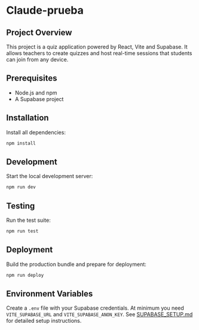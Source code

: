 # Claude-prueba

## Project Overview
This project is a quiz application powered by React, Vite and Supabase. It allows teachers to create quizzes and host real-time sessions that students can join from any device.

## Prerequisites
- Node.js and npm
- A Supabase project

## Installation
Install all dependencies:

```bash
npm install
```

## Development
Start the local development server:

```bash
npm run dev
```

## Testing
Run the test suite:

```bash
npm run test
```

## Deployment
Build the production bundle and prepare for deployment:

```bash
npm run deploy
```

## Environment Variables
Create a `.env` file with your Supabase credentials. At minimum you need `VITE_SUPABASE_URL` and `VITE_SUPABASE_ANON_KEY`. See [SUPABASE_SETUP.md](SUPABASE_SETUP.md) for detailed setup instructions.

